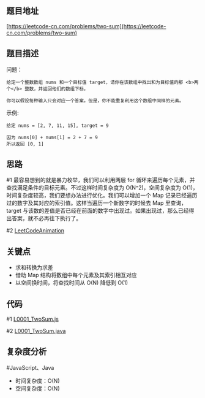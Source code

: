 <!--
 * @Date        : 2020-05-02 20:16:19
 * @LastEditors : anlzou
 * @Github      : https://github.com/anlzou
 * @LastEditTime: 2020-05-02 23:19:26
 * @FilePath    : \algorithm\problems\L0001_TwoSum.md
 * @Describe    : 
 -->
## 题目地址

[https://leetcode-cn.com/problems/two-sum](https://leetcode-cn.com/problems/two-sum)

## 题目描述

问题：
```
给定一个整数数组 nums 和一个目标值 target，请你在该数组中找出和为目标值的那 <b>两个</b> 整数，并返回他们的数组下标。

你可以假设每种输入只会对应一个答案。但是，你不能重复利用这个数组中同样的元素。
```
示例:
```
给定 nums = [2, 7, 11, 15], target = 9

因为 nums[0] + nums[1] = 2 + 7 = 9
所以返回 [0, 1]
```

## 思路

#1 最容易想到的就是暴力枚举，我们可以利用两层 for 循环来遍历每个元素，并查找满足条件的目标元素。不过这样时间复杂度为 O(N^2)，空间复杂度为 O(1)，时间复杂度较高，我们要想办法进行优化。我们可以增加一个 Map 记录已经遍历过的数字及其对应的索引值。这样当遍历一个新数字的时候去 Map 里查询，target 与该数的差值是否已经在前面的数字中出现过。如果出现过，那么已经得出答案，就不必再往下执行了。 

#2 [LeetCodeAnimation](https://github.com/MisterBooo/LeetCodeAnimation/blob/master/notes/LeetCode%E7%AC%AC1%E5%8F%B7%E9%97%AE%E9%A2%98%EF%BC%9A%E4%B8%A4%E6%95%B0%E4%B9%8B%E5%92%8C.md)

## 关键点

- 求和转换为求差
- 借助 Map 结构将数组中每个元素及其索引相互对应
- 以空间换时间，将查找时间从 O(N) 降低到 O(1)

## 代码

#1 [L0001_TwoSum.js](./../code/L0001_TwoSum.js)

#2 [L0001_TwoSum.java](./../code/L0001_TwoSum.java)

## 复杂度分析
#JavaScript、Java
- 时间复杂度：O(N)
- 空间复杂度：O(N)